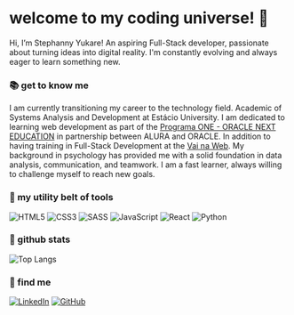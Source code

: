 # welcome to my coding universe! 💫

Hi, I’m Stephanny Yukare! An aspiring Full-Stack developer, passionate about turning ideas into digital reality. I'm constantly evolving and always eager to learn something new.

### 📚 get to know me

I am currently transitioning my career to the technology field. Academic of Systems Analysis and Development at Estácio University. I am dedicated to learning web development as part of the [Programa ONE - ORACLE NEXT EDUCATION](https://www.oracle.com/br/education/oracle-next-education/) in partnership between ALURA and ORACLE. In addition to having training in Full-Stack Development at the [Vai na Web](https://www.vainaweb.com.br/).
My background in psychology has provided me with a solid foundation in data analysis, communication, and teamwork. I am a fast learner, always willing to challenge myself to reach new goals.

### 🔧 my utility belt of tools
<img alt="HTML5" src="https://img.shields.io/badge/html5-%23E34F26.svg?style=for-the-badge&logo=html5&logoColor=white"/> <img alt="CSS3" src="https://img.shields.io/badge/css3-%231572B6.svg?style=for-the-badge&logo=css3&logoColor=white"/> <img alt="SASS" src="https://img.shields.io/badge/SASS-hotpink.svg?style=for-the-badge&logo=SASS&logoColor=white"/> <img alt="JavaScript" src="https://img.shields.io/badge/javascript-%23323330.svg?style=for-the-badge&logo=javascript&logoColor=%23F7DF1E"/> <img alt="React" src="https://img.shields.io/badge/react-%2320232a.svg?style=for-the-badge&logo=react&logoColor=%2361DAFB"/> <img alt="Python" src="https://img.shields.io/badge/python-%2314354C.svg?style=for-the-badge&logo=python&logoColor=white"/>

### 🌟 github stats

![Top Langs](https://github-readme-stats-git-masterrstaa-rickstaa.vercel.app/api/top-langs/?username=yukare-dev&layout=compact&bg_color=000&border_color=30A3DC&title_color=E94D5F&text_color=FFF)

### 💜 find me

[![LinkedIn](https://img.shields.io/badge/LinkedIn-0077B5?style=for-the-badge&logo=linkedin&logoColor=white)](https://www.linkedin.com/in/yukare/)
[![GitHub](https://img.shields.io/badge/GitHub-100000?style=for-the-badge&logo=github&logoColor=white)](https://github.com/yukare-dev)

